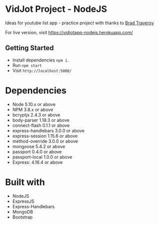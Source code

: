 # VidJot Project - NodeJS

Ideas for youtube list app - practice project with thanks to [Brad Traversy](https://www.udemy.com/nodejs-express-mongodb-dev-to-deployment/) 

For live version, visit https://vidjotapp-nodejs.herokuapp.com/

## Getting Started

- Install dependencies `npm i`.
- Run `npm start`
- Visit `http://localhost:5000/`

# Dependencies

- Node 5.10.x or above
- NPM 3.8.x or above
- bcryptjs 2.4.3 or above
- body-parser 1.18.3 or above
- connect-flash 0.1.1 or above
- express-handlebars 3.0.0 or above
- express-session 1.15.6 or above
- method-override 3.0.0 or above
- mongoose 5.4.2 or above
- passport 0.4.0 or above
- passport-local 1.0.0 or above
- Express: 4.16.4 or above

# Built with

* NodeJS
* ExpressJS
* Express-Handlebars
* MongoDB
* Bootstrap